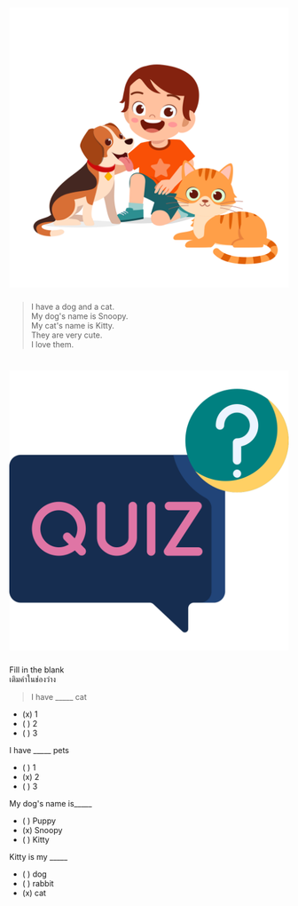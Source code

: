 
# ![](/media/img/lessons__mypet.svg) 

> I have a dog and a cat.  
> My dog's name is Snoopy.  
> My cat's name is Kitty.  
> They are very cute.  
> I love them.  


# ![icon](/media/icons/quiz.svg) 

<div class="title">Fill in the blank</div><div class="desc">เติมคำในช่องว่าง</div>

> I have _____ cat
 - (x) 1
 - ( ) 2
 - ( ) 3

I have _____ pets
 - ( ) 1
 - (x) 2
 - ( ) 3

My dog's name is_____ 
 - ( ) Puppy
 - (x) Snoopy
 - ( ) Kitty

Kitty is my _____ 
 - ( ) dog
 - ( ) rabbit
 - (x) cat
